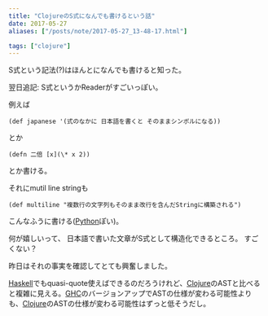 ```yaml
---
title: "ClojureのS式になんでも書けるという話"
date: 2017-05-27
aliases: ["/posts/note/2017-05-27_13-48-17.html"]

tags: ["clojure"]
---
```


S式という記法(?)はほんとになんでも書けると知った。

翌日追記: S式というかReaderがすごいっぽい。

例えば

    (def japanese '(式のなかに 日本語を書くと そのままシンボルになる))

とか

    (defn 二倍 [x](\* x 2))

とか書ける。

それにmutil line stringも

    (def multiline "複数行の文字列もそのまま改行を含んだStringに構築される")

こんなふうに書ける([Python](http://d.hatena.ne.jp/keyword/Python)ぽい)。

何が嬉しいって、 日本語で書いた文章がS式として構造化できるところ。 すごくない？

昨日はそれの事実を確認してとても興奮しました。

[Haskell](http://d.hatena.ne.jp/keyword/Haskell)でもquasi-quote使えばできるのだろうけれど、[Clojure](http://d.hatena.ne.jp/keyword/Clojure)のASTと比べると複雑に見える。[GHC](http://d.hatena.ne.jp/keyword/GHC)のバージョンアップでASTの仕様が変わる可能性よりも、[Clojure](http://d.hatena.ne.jp/keyword/Clojure)のASTの仕様が変わる可能性はずっと低そうだし。

